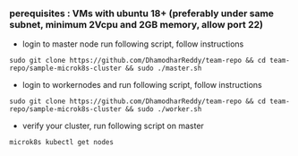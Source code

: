 ### perequisites : VMs with ubuntu 18+ (preferably under same subnet, minimum 2Vcpu and 2GB memory, allow port 22)
- login to master node run following script, follow instructions
```
sudo git clone https://github.com/DhamodharReddy/team-repo && cd team-repo/sample-microk8s-cluster && sudo ./master.sh
```
- login to workernodes and run following script, follow instructions
```
sudo git clone https://github.com/DhamodharReddy/team-repo && cd team-repo/sample-microk8s-cluster && sudo ./worker.sh
```
- verify your cluster, run following script on master
```
microk8s kubectl get nodes
```
